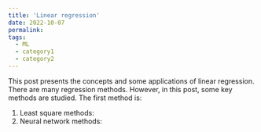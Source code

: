 ```yaml
---
title: 'Linear regression'
date: 2022-10-07
permalink:
tags:
  - ML
  - category1
  - category2
---
```


This post presents the concepts and some applications of linear regression. There are many regression methods. However, in this post, some key methods are studied. The first method is:
1. Least square methods:
2. Neural network methods: